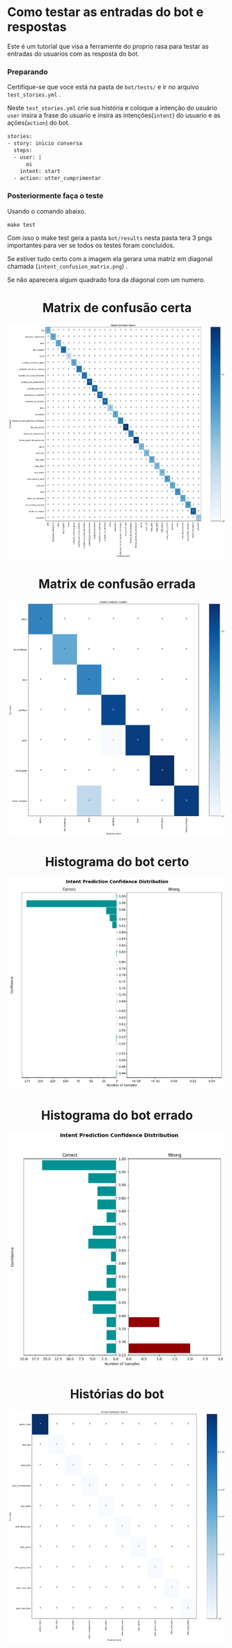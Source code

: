 # Como testar as entradas do bot e respostas

Este é um tutorial que visa a ferramente do proprio rasa para testar as entradas do usuarios com as resposta do bot.

### Preparando

Certifique-se que voce está na pasta de `bot/tests/` e ir no arquivo `test_stories.yml` .

Neste `test_stories.yml` crie sua história e coloque a intenção do usuário `user` insira a frase do usuario e insira as intenções(`intent`) do usuario e as ações(`action`) do bot.

    stories:
    - story: inicio conversa
      steps:
      - user: |
          oi
        intent: start
      - action: utter_cumprimentar

### Posteriormente faça o teste

Usando o comando abaixo.

    make test


Com isso o make test gera a pasta `bot/results` nesta pasta tera 3 pngs importantes para ver se todos os testes foram concluidos.


Se estiver tudo certo com a imagem ela gerara uma matriz em diagonal chamada (`intent_confusion_matrix.png`) .

Se não aparecera algum quadrado fora da diagonal com um numero.

<h1 align="center">Matrix de confusão certa</h1>
<p align="center">
    <img width="500" src="../img/intent_confusion_matrix.png">
</p>



<h1 align="center">Matrix de confusão errada</h1>
<p align="center">
    <img width="500" src="../img/intent_confusion_matrix_example.png">
</p>

<h1 align="center">Histograma do bot certo</h1>
<p align="center">
    <img width="500" src="../img/intent_histogram.png">
</p>

<h1 align="center">Histograma do bot errado</h1>
<p align="center">
    <img width="500" src="../img/intent_histogram_example.png">
</p>


<h1 align="center">Histórias do bot</h1>
<p align="center">
    <img width="500" src="../img/story_confusion_matrix.png">
</p>






